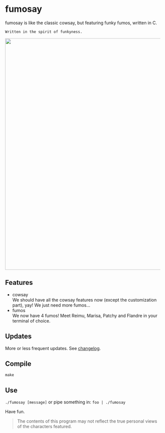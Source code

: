 # fumosay
fumosay is like the classic cowsay, but featuring funky fumos, written in C.

```
Written in the spirit of funkyness.
```

<img src="https://github.com/randomtwdude/fumosay/assets/105645765/390b9eba-9e0d-4e73-82ff-80d998aabd29" width=750>

## Features
- cowsay  
  We should have all the cowsay features now (except the customization part), yay! We just need more fumos...
- fumos  
  We now have 4 fumos! Meet Reimu, Marisa, Patchy and Flandre in your terminal of choice.

## Updates
More or less frequent updates. See [changelog](changelog.md).

## Compile
`make`

## Use
`./fumosay [message]` or pipe something in: `foo | ./fumosay`

Have fun.

> The contents of this program may not reflect the true personal views of the characters featured.
